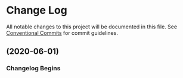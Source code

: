 # Change Log

All notable changes to this project will be documented in this file.
See [Conventional Commits](Https://conventionalcommits.org) for commit guidelines.

<!-- changelog -->

## (2020-06-01)

### Changelog Begins
